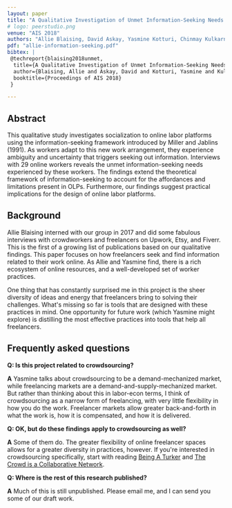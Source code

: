 ```yaml
---
layout: paper
title: "A Qualitative Investigation of Unmet Information-Seeking Needs of Online Workers"
# logo: peerstudio.png
venue: "AIS 2018"
authors: "Allie Blaising, David Askay, Yasmine Kotturi, Chinmay Kulkarni"
pdf: "allie-information-seeking.pdf"
bibtex: |
 @techreport{blaising2018unmet,
  title={A Qualitative Investigation of Unmet Information-Seeking Needs of Online Workers},
  author={Blaising, Allie and Askay, David and Kotturi, Yasmine and Kulkarni, Chinmay},
  booktitle={Proceedings of AIS 2018}
 }

---
```


## Abstract
This qualitative study investigates socialization to online labor platforms using the information-seeking framework introduced by Miller and Jablins (1991). As workers adapt to this new work arrangement, they experience ambiguity and uncertainty that triggers seeking out information. Interviews with 29 online workers reveals the unmet information-seeking needs experienced by these workers. The findings extend the theoretical framework of information-seeking to account for the affordances and limitations present in OLPs. Furthermore, our findings suggest practical implications for the design of online labor platforms.

## Background
Allie Blaising interned with our group in 2017 and did some fabulous interviews with crowdworkers and freelancers on Upwork, Etsy, and Fiverr. This is the first of a growing list of publications based on our qualitative findings. This paper focuses on how freelancers seek and find information related to their work online. As Allie and Yasmine find, there is a rich ecosystem of online resources, and a well-developed set of worker practices. 

One thing that has constantly surprised me in this project is the sheer diversity of ideas and energy that freelancers bring to solving their challenges. What's missing so far is tools that are designed with these practices in mind. One opportunity for future work (which Yasmine might explore) is distilling the most effective practices into tools that help all freelancers. 

## Frequently asked questions
**Q: Is this project related to crowdsourcing?**

**A** Yasmine talks about crowdsourcing to be a demand-mechanized market, while freelancing markets are a demand-and-supply-mechanized market. But rather than thinking about this in labor-econ terms, I think of crowdsourcing as a narrow form of freelancing, with very little flexibility in how you do the work. Freelancer markets allow greater back-and-forth in what the work is, how it is compensated, and how it is delivered. 

**Q: OK, but do these findings apply to crowdsourcing as well?**

**A** Some of them do. The greater flexibility of online freelancer spaces allows for a greater diversity in practices, however. If you're interested in crowdsourcing specifically, start with reading [Being A Turker](https://dl.acm.org/citation.cfm?id=2531663) and [The Crowd is a Collaborative Network](https://dl.acm.org/citation.cfm?id=2531663).

**Q: Where is the rest of this research published?**

**A** Much of this is still unpublished. Please email me, and I can send you some of our draft work. 